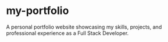 # my-portfolio
A personal portfolio website showcasing my skills, projects, and professional experience as a Full Stack Developer.
